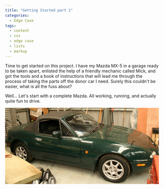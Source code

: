 ```yaml
---
title: "Getting Started part 1"
categories:
  - Edge Case
tags:
  - content
  - css
  - edge case
  - lists
  - markup
---
```


Time to get started on this project. I have my Mazda MX-5 in a garage ready to be taken apart, enlisted the help of a friendly mechanic called Mick, and got the tools and a book of instructions that will lead me through the process of taking the parts off the donor car I need. Surely this couldn't be easier, what is all the fuss about?

Well... Let's start with a complete Mazda. All working, running, and actually quite fun to drive.

![Mazda MX-5](/images/MX5-full.jpg)
